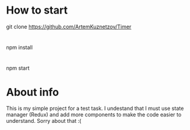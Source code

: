 # How to start
git clone https://github.com/ArtemKuznetzov/Timer
#
npm install
# 
npm start

# About info
This is my simple project for a test task. I undestand that I must use state manager (Redux) and add more components to make the code easier to understand. Sorry about that :(
